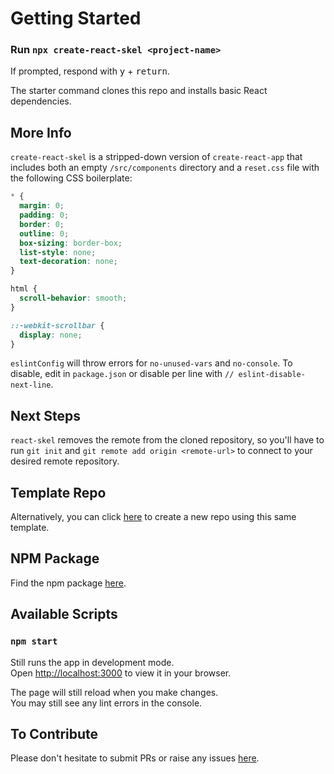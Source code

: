 # Getting Started

### Run `npx create-react-skel <project-name>`

If prompted, respond with <kbd>y</kbd> + <kbd>return</kbd>.

The starter command clones this repo and installs basic React dependencies.

## More Info

`create-react-skel` is a stripped-down version of `create-react-app` that
includes both an empty `/src/components` directory and a `reset.css` file with
the following CSS boilerplate:

```css
* {
  margin: 0;
  padding: 0;
  border: 0;
  outline: 0;
  box-sizing: border-box;
  list-style: none;
  text-decoration: none;
}

html {
  scroll-behavior: smooth;
}

::-webkit-scrollbar {
  display: none;
}
```

`eslintConfig` will throw errors for `no-unused-vars` and `no-console`. To
disable, edit in `package.json` or disable per line with
`// eslint-disable-next-line`.

## Next Steps

`react-skel` removes the remote from the cloned repository, so you'll have to
run `git init` and `git remote add origin <remote-url>` to connect to your
desired remote repository.

## Template Repo

Alternatively, you can click
[here](https://github.com/austin-rt/create-react-skeleton/generate) to create a
new repo using this same template.

## NPM Package

Find the npm package [here](https://www.npmjs.com/package/create-react-skel).

## Available Scripts

### `npm start`

Still runs the app in development mode.\
Open [http://localhost:3000](http://localhost:3000) to view it in your browser.

The page will still reload when you make changes.\
You may still see any lint errors in the console.

## To Contribute

Please don't hesitate to submit PRs or raise any issues
[here](https://github.com/austin-rt/create-react-skeleton/issues).
